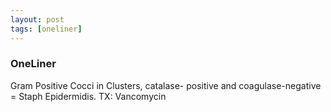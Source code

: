 ```yaml
---
layout: post
tags: [oneliner]
---
```



### OneLiner

Gram Positive Cocci in Clusters, catalase- positive and coagulase-negative = Staph Epidermidis. TX: Vancomycin
